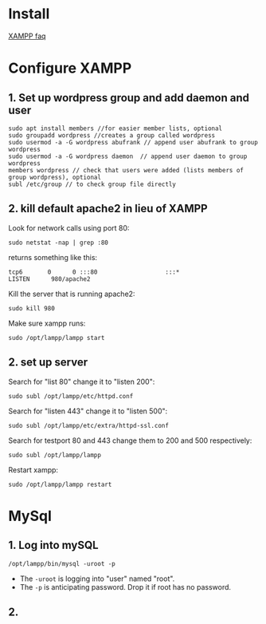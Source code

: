 # Install

[XAMPP faq](https://www.apachefriends.org/faq_linux.html)

# Configure XAMPP

## 1. Set up wordpress group and add daemon and user

	sudo apt install members //for easier member lists, optional
	sudo groupadd wordpress //creates a group called wordpress
	sudo usermod -a -G wordpress abufrank // append user abufrank to group wordpress
	sudo usermod -a -G wordpress daemon  // append user daemon to group wordpress
	members wordpress // check that users were added (lists members of group wordpress), optional
	subl /etc/group // to check group file directly

## 2. kill default apache2 in lieu of XAMPP

Look for network calls using port 80:

`sudo netstat -nap | grep :80`

returns something like this:
```
tcp6       0      0 :::80                   :::*
LISTEN      980/apache2
```
Kill the server that is running apache2:

`sudo kill 980`

Make sure xampp runs:

`sudo /opt/lampp/lampp start`

## 2. set up server

Search for "list 80" change it to "listen 200":

	sudo subl /opt/lampp/etc/httpd.conf

Search for "listen 443" change it to "listen 500":

	sudo subl /opt/lampp/etc/extra/httpd-ssl.conf

Search for testport 80 and 443 change them to 200 and 500 respectively:
	
	sudo subl /opt/lampp/lampp

Restart xampp:
	
	sudo /opt/lampp/lampp restart

# MySql

## 1. Log into mySQL 

	/opt/lampp/bin/mysql -uroot -p

* The ```-uroot``` is logging into "user" named "root".
* The ```-p``` is anticipating password. Drop it if root has no password.

## 2. 
